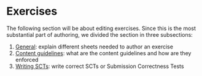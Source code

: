 # Exercises

The following section will be about editing exercises. Since this is the most substantial part of
authoring, we divided the section in three subsections:

1. [General](exercises/general.md): explain different sheets needed to author an exercise
1. [Content guidelines](exercises/content-guidelines.md): what are the content guidelines and how
   are they enforced
1. [Writing SCTs](exercises/writing-scts.md): write correct SCTs or Submission Correctness Tests
